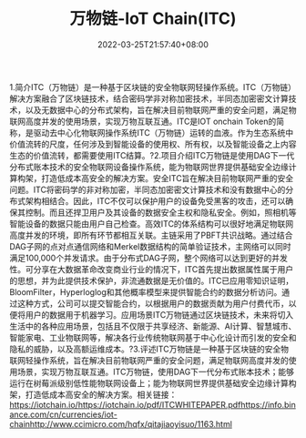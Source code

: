﻿---
weight: 
title: "万物链-IoT Chain(ITC)"
description: "ITC（万物链）是一种基于区块链的安全物联网轻操作系统"
date: 2022-03-25T21:57:40+08:00
lastmod: 2022-03-25T16:45:40+08:00
draft: false
authors: ["Metabd"]
featuredImage: "wanwulian-iot-chainitc.webp"
link: ""
tags: ["数字代币","万物链-IoT Chain(ITC)"]
categories: ["navigation"]
navigation: ["数字代币"]
lightgallery: true
toc: true
pinned: false
recommend: false
recommend1: false
---
1.简介ITC（万物链）是一种基于区块链的安全物联网轻操作系统。ITC（万物链）解决方案融合了区块链技术，结合密码学非对称加密技术，半同态加密密文计算技术，以及无数据中心的分布式架构，旨在解决目前物联网严重的安全问题，满足物联网高度并发的使用场景，实现万物互联互通。ITC是IOT onchain Token的简称，是驱动去中心化物联网操作系统ITC（万物链）运转的血液。作为生态系统中价值流转的尺度，任何涉及到智能设备的使用权、所有权，以及智能设备之上内容生态的价值流转，都需要使用ITC结算。?2.项目介绍ITC万物链是使用DAG下一代分布式账本技术的安全物联网设备操作系统，能为物联网世界提供基础安全边缘计算构架，打造低成本高安全的解决方案。安全ITC旨在解决目前物联网严重的安全问题。ITC将密码学的非对称加密，半同态加密密文计算技术和没有数据中心的分布式架构相结合。因此，ITC不仅可以保护用户的设备免受黑客的攻击，还可以确保其控制。而且还捍卫用户及其设备的数据安全主权和隐私安全。例如，照相机等智能设备的数据只能由用户自己检查。高效ITC的体系结构可以很好地满足物联网高度并发的环境，即所有环节都相互关联。主链采用了PBFT共识战略。通过结合DAG子网的点对点通信网络和Merkel数据结构的简单验证技术，主网络可以同时满足100,000个并发请求。由于分布式DAG子网，整个网络可以达到更好的并发性。可分享在大数据革命改变商业行业的情况下，ITC首先提出数据属性属于用户的思想，并为此提供技术保护，非流通数据是无价值的。ITC已应用零知识证明，BloomFilter，Hyperloglog和其他概率模型来提供智能合约的数据分析访问。通过这种方式，公司可以提交智能合约，以根据用户的数据贡献为用户付费代币，以便将用户的数据用于机器学习。应用场景ITC万物链通过区块链技术，未来将切入生活中的各种应用场景，包括且不仅限于共享经济、新能源、AI计算、智慧城市、智能家电、工业物联网等，解决各行业传统物联网基于中心化设计而引发的安全和隐私的威胁，以及高额运维成本。?3.评述ITC万物链是一种基于区块链的安全物联网轻操作系统，旨在解决目前物联网严重的安全问题，满足物联网高度并发的使用场景，实现万物互联互通。ITC万物链，使用DAG下一代分布式账本技术；能够运行在树莓派级别低性能物联网设备上；能为物联网世界提供基础安全边缘计算构架，打造低成本高安全的解决方案。相关链接：https://iotchain.io/https://iotchain.io/pdf/ITCWHITEPAPER.pdfhttps://info.binance.com/cn/currencies/iot-chainhttp://www.ccimicro.com/hqfx/qitajiaoyisuo/1163.html
